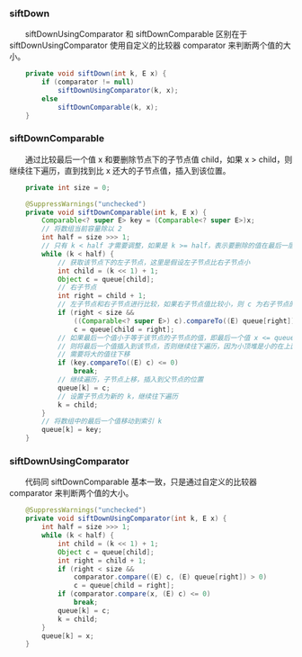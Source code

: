 ### siftDown
　　siftDownUsingComparator 和 siftDownComparable 区别在于 siftDownUsingComparator 使用自定义的比较器 comparator 来判断两个值的大小。

```java
    private void siftDown(int k, E x) {
        if (comparator != null)
            siftDownUsingComparator(k, x);
        else
            siftDownComparable(k, x);
    }
```

### siftDownComparable
　　通过比较最后一个值 x 和要删除节点下的子节点值 child，如果 x > child，则继续往下遍历，直到找到比 x 还大的子节点值，插入到该位置。

```java
    private int size = 0;

    @SuppressWarnings("unchecked")
    private void siftDownComparable(int k, E x) {
        Comparable<? super E> key = (Comparable<? super E>)x;
        // 将数组当前容量除以 2
        int half = size >>> 1;
        // 只有 k < half 才需要调整，如果是 k >= half，表示要删除的值在最后一层，无需调整
        while (k < half) {
            // 获取该节点下的左子节点，这里是假设左子节点比右子节点小
            int child = (k << 1) + 1;
            Object c = queue[child];
            // 右子节点
            int right = child + 1;
            // 左子节点和右子节点进行比较，如果右子节点值比较小，则 c 为右子节点的值
            if (right < size &&
                ((Comparable<? super E>) c).compareTo((E) queue[right]) > 0)
                c = queue[child = right];
            // 如果最后一个值小于等于该节点的子节点的值，即最后一个值 x <= queue[child]，
            // 则将最后一个值插入到该节点，否则继续往下遍历，因为小顶堆是小的在上面，所以
            // 需要将大的值往下移
            if (key.compareTo((E) c) <= 0)
                break;
            // 继续遍历，子节点上移，插入到父节点的位置
            queue[k] = c;
            // 设置子节点为新的 k，继续往下遍历
            k = child;
        }
        // 将数组中的最后一个值移动到索引 k
        queue[k] = key;
    }
```

### siftDownUsingComparator
　　代码同 siftDownComparable 基本一致，只是通过自定义的比较器 comparator 来判断两个值的大小。

```java
    @SuppressWarnings("unchecked")
    private void siftDownUsingComparator(int k, E x) {
        int half = size >>> 1;
        while (k < half) {
            int child = (k << 1) + 1;
            Object c = queue[child];
            int right = child + 1;
            if (right < size &&
                comparator.compare((E) c, (E) queue[right]) > 0)
                c = queue[child = right];
            if (comparator.compare(x, (E) c) <= 0)
                break;
            queue[k] = c;
            k = child;
        }
        queue[k] = x;
    }
```